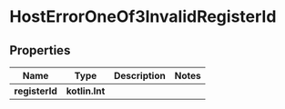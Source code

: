 
# HostErrorOneOf3InvalidRegisterId

## Properties
| Name | Type | Description | Notes |
| ------------ | ------------- | ------------- | ------------- |
| **registerId** | **kotlin.Int** |  |  |



